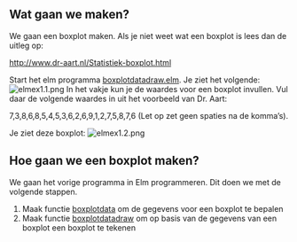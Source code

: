 
<h2>Wat gaan we maken?</h2>
<p>We gaan een boxplot maken. Als je niet weet wat een boxplot is lees dan de uitleg op:</p>

<p><a href="http://www.dr-aart.nl/Statistiek-boxplot.html">http://www.dr-aart.nl/Statistiek-boxplot.html</a></p>

Start het elm programma <a href="http://goloca.org:443/examples/boxplotdatadraw.elm">boxplotdatadraw.elm</a>. Je ziet het volgende:
![elmex1.1.png](attachment:elmex1.1.png)
In het vakje kun je de waardes voor een boxplot invullen. Vul daar de volgende waardes in uit het voorbeeld van Dr. Aart:

7,3,8,6,8,5,4,5,3,6,2,6,9,1,2,7,5,8,7,6 (Let op zet geen spaties na de komma’s).

Je ziet deze boxplot:
![elmex1.2.png](attachment:elmex1.2.png)
<h2>Hoe gaan we een boxplot maken?</h2>
<p>We gaan het vorige programma in Elm programmeren. Dit doen we met de volgende stappen.</p>

<ol>
	<li>Maak functie <a href="myboxplotdata.ipynb">boxplotdata</a> om de gegevens voor een boxplot te bepalen</li>
	<li>Maak functie <a href="myboxplotdatadraw.ipynb">boxplotdatadraw</a> om op basis van de gegevens van een boxplot een boxplot te tekenen</li>
</ol>

